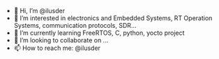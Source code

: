 - 👋 Hi, I’m @ilusder
- 👀 I’m interested in electronics and Embedded Systems, RT Operation Systems, communication protocols, SDR...
- 🌱 I’m currently learning FreeRTOS, C, python, yocto project
- 💞️ I’m looking to collaborate on ...
- 📫 How to reach me: @ilusder
<!---
ilusder/ilusder is a ✨ special ✨ repository because its `README.md` (this file) appears on your GitHub profile.
You can click the Preview link to take a look at your changes.
--->
